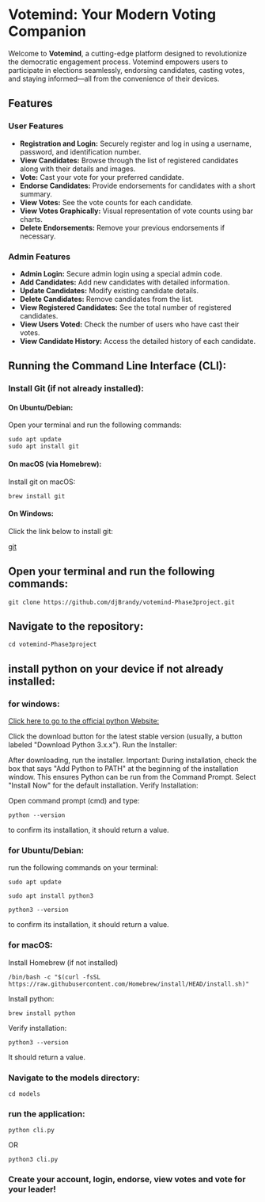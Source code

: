 # Votemind: Your Modern Voting Companion

Welcome to **Votemind**, a cutting-edge platform designed to revolutionize the democratic engagement process. Votemind empowers users to participate in elections seamlessly, endorsing candidates, casting votes, and staying informed—all from the convenience of their devices.

## Features

### User Features
- **Registration and Login:** Securely register and log in using a username, password, and identification number.
- **View Candidates:** Browse through the list of registered candidates along with their details and images.
- **Vote:** Cast your vote for your preferred candidate.
- **Endorse Candidates:** Provide endorsements for candidates with a short summary.
- **View Votes:** See the vote counts for each candidate.
- **View Votes Graphically:** Visual representation of vote counts using bar charts.
- **Delete Endorsements:** Remove your previous endorsements if necessary.

### Admin Features
- **Admin Login:** Secure admin login using a special admin code.
- **Add Candidates:** Add new candidates with detailed information.
- **Update Candidates:** Modify existing candidate details.
- **Delete Candidates:** Remove candidates from the list.
- **View Registered Candidates:** See the total number of registered candidates.
- **View Users Voted:** Check the number of users who have cast their votes.
- **View Candidate History:** Access the detailed history of each candidate.




## Running the Command Line Interface (CLI):

### Install Git (if not already installed):
#### On Ubuntu/Debian:
Open your terminal and run the following commands:
```
sudo apt update
sudo apt install git

```
#### On macOS (via Homebrew):
Install git on macOS:
```
brew install git
```

#### On Windows:
Click the link below to install git:

[git](https://git-scm.com/)


## Open your terminal and run the following commands:
```
git clone https://github.com/djBrandy/votemind-Phase3project.git
```

## Navigate to the repository:
```
cd votemind-Phase3project
```


## install python on your device if not already installed:
### for windows:
[Click here to go to the official python Website:](https://www.python.org/downloads/)

Click the download button for the latest stable version (usually, a button labeled "Download Python 3.x.x").
Run the Installer:

After downloading, run the installer.
Important: During installation, check the box that says "Add Python to PATH" at the beginning of the installation window. This ensures Python can be run from the Command Prompt.
Select "Install Now" for the default installation.
Verify Installation:

Open command prompt (cmd) and type:

```
python --version
```
to confirm its installation, it should return a value.


### for Ubuntu/Debian:
run the following commands on your terminal:
```
sudo apt update
```
```
sudo apt install python3
```
```
python3 --version
```
to confirm its installation, it should return a value.


### for macOS:
Install Homebrew (if not installed)
```
/bin/bash -c "$(curl -fsSL https://raw.githubusercontent.com/Homebrew/install/HEAD/install.sh)"
```

Install python:
```
brew install python
```

Verify installation:
```
python3 --version
```
It should return a value.

### Navigate to the models directory:
```
cd models
```

### run the application:
```
python cli.py
```
OR
```
python3 cli.py
```


### Create your account, login, endorse, view votes and vote for your leader!